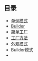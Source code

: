 ## 目录

- [单例模式](https://github.com/wangwangla/qiuzhao/blob/master/%E7%AC%94%E8%AE%B0/%E8%AE%BE%E8%AE%A1%E6%A8%A1%E5%BC%8F/1.%E5%8D%95%E4%BE%8B%E6%A8%A1%E5%BC%8F.md)
- [Builder](https://github.com/wangwangla/qiuzhao/blob/master/%E7%AC%94%E8%AE%B0/%E8%AE%BE%E8%AE%A1%E6%A8%A1%E5%BC%8F/2.Builder.md)
- [简单工厂]()
- [工厂方法]()
- [外观模式](https://github.com/wangwangla/qiuzhao/blob/master/%E7%AC%94%E8%AE%B0/%E8%AE%BE%E8%AE%A1%E6%A8%A1%E5%BC%8F/3.%E5%A4%96%E8%A7%82%E6%A8%A1%E5%BC%8F.md)
- Builder模式
- 

